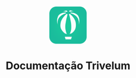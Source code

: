 <p align="center">
  <img alt="trivelum logo" src="images/logo.png" width="100px" />
  <h1 align="center">Documentação Trivelum</h1>
</p>